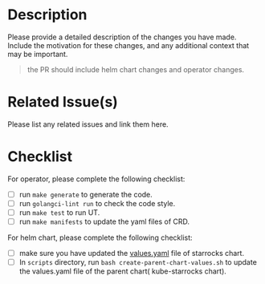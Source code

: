 # Description

Please provide a detailed description of the changes you have made. Include the motivation for these changes, and any
additional context that may be important.
> the PR should include helm chart changes and operator changes.

# Related Issue(s)

Please list any related issues and link them here.

# Checklist

For operator, please complete the following checklist:

- [ ] run `make generate` to generate the code.
- [ ] run `golangci-lint run` to check the code style.
- [ ] run `make test` to run UT.
- [ ] run `make manifests` to update the yaml files of CRD.

For helm chart, please complete the following checklist:

- [ ] make sure you have updated the [values.yaml](../helm-charts/charts/kube-starrocks/charts/starrocks/values.yaml)
  file of starrocks chart.
- [ ] In `scripts` directory, run `bash create-parent-chart-values.sh` to update the values.yaml file of the parent
  chart( kube-starrocks chart).
